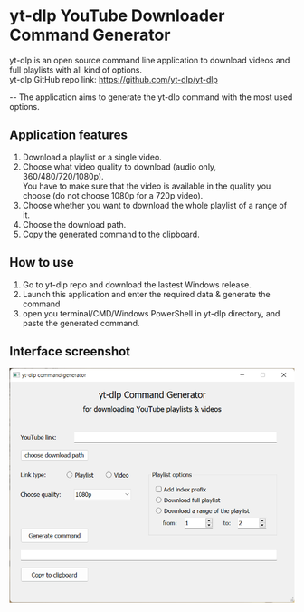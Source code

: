 # yt-dlp YouTube Downloader Command Generator

yt-dlp is an open source command line application to download videos and full playlists with all kind of options.  
yt-dlp GitHub repo link: https://github.com/yt-dlp/yt-dlp

-- The application aims to generate the yt-dlp command with the most used options.

## Application features
1. Download a playlist or a single video.
2. Choose what video quality to download (audio only, 360/480/720/1080p).  
You have to make sure that the video is available in the quality you choose (do not choose 1080p for a 720p video).
3. Choose whether you want to download the whole playlist of a range of it.
4. Choose the download path.
5. Copy the generated command to the clipboard.

## How to use
1. Go to yt-dlp repo and download the lastest Windows release.
2. Launch this application and enter the required data & generate the command
3. open you terminal/CMD/Windows PowerShell in yt-dlp directory, and paste the generated command.

## Interface screenshot
![unit test](preview.png)
